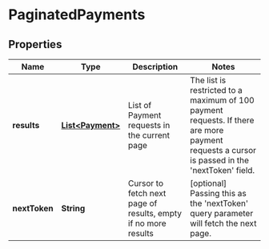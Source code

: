 # PaginatedPayments

## Properties
Name | Type | Description | Notes
------------ | ------------- | ------------- | -------------
**results** | [**List&lt;Payment&gt;**](Payment.md) | List of Payment requests in the current page | The list is restricted to a maximum of 100 payment requests. If there are more payment requests a cursor is passed in the 'nextToken' field.  
**nextToken** | **String** | Cursor to fetch next page of results, empty if no more results |  [optional] Passing this as the 'nextToken' query parameter will fetch the next page.


